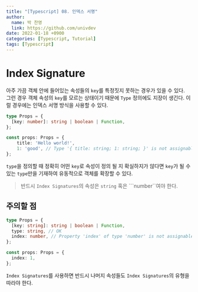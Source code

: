 ```yaml
---
title: "[Typescript] 08. 인덱스 서명"
author:
  name: 박 찬영
  link: https://github.com/univdev
date: 2022-01-18 +0900
categories: [Typescript, Tutorial]
tags: [Typescript]
---
```

# Index Signature
아주 가끔 객체 안에 들어있는 속성들의 ```key```를 특정짓지 못하는 경우가 있을 수 있다.  
그런 경우 객체 속성의 ```key```를 모르는 상태이기 때문에 ```Type``` 정의에도 지장이 생긴다. 이럴 경우에는 인덱스 서명 방식을 사용할 수 있다.
```typescript
type Props = {
  [key: number]: string | boolean | Function,
};

const props: Props = {
    title: 'Hello world!',
    1: 'good', // Type '{ title: string; 1: string; }' is not assignable to type 'Props'. Object literal may only specify known properties, and 'title' does not exist in type 'Props'.(2322)
};
```
```type```을 정의할 때 정확히 어떤 ```key```로 속성이 정의 될 지 확실하지가 않다면 ```key```가 될 수 있는 ```type```만을 기재하여 유동적으로 객체를 확장할 수 있다.  
> 반드시 ```Index Signatures```의 속성은 ```string``` 혹은 ```number``여야 한다.
## 주의할 점
```typescript
type Props = {
  [key: string]: string | boolean | Function,
  type: string, // OK
  index: number, // Property 'index' of type 'number' is not assignable to 'string' index type 'string | boolean | Function'.(2411)
};

const props: Props = {
  index: 1,
};
```
```Index Signatures```를 사용하면 반드시 나머지 속성들도 ```Index Signatures```의 유형을 따라야 한다.